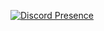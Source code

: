 [![Discord Presence](https://lanyard.cnrad.dev/api/115163419744796678
                            )](https://discord.com/users/115163419744796678)
